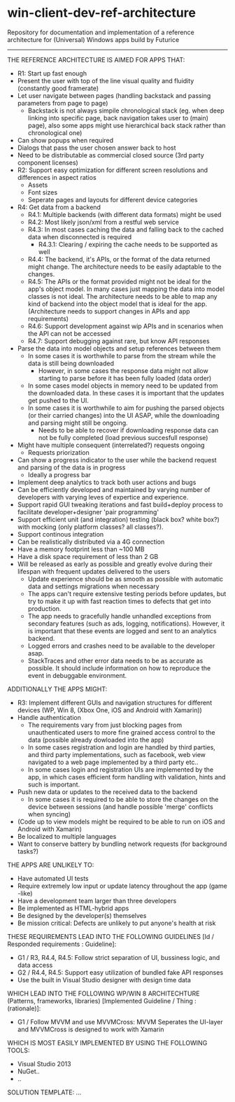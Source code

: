 win-client-dev-ref-architecture
===============================

Repository for documentation and implementation of a reference architecture for (Universal) Windows apps build by Futurice

-----------------------------

THE REFERENCE ARCHITECTURE IS AIMED FOR APPS THAT:
- R1: Start up fast enough
- Present the user with top of the line visual quality and fluidity (constantly good framerate)
- Let user navigate between pages (handling backstack and passing parameters from page to page)
  - Backstack is not always simpile chronological stack (eg. when deep linking into specific page, back navigation takes user to (main) page), also some apps might use hierarchical back stack rather than chronological one)
- Can show popups when required
- Dialogs that pass the user chosen answer back to host
- Need to be distributable as commercial closed source (3rd party component licenses)
- R2: Support easy optimization for different screen resolutions and differences in aspect ratios
  - Assets
  - Font sizes
  - Seperate pages and layouts for different device categories
- R4: Get data from a backend
  - R4.1: Multiple backends (with different data formats) might be used
  - R4.2: Most likely json/xml from a restful web service
  - R4.3: In most cases caching the data and falling back to the cached data when disconnected is required
    - R4.3.1: Clearing / expiring the cache needs to be supported as well
  - R4.4: The backend, it's APIs, or the format of the data returned might change. The architecture needs to be easily adaptable to the changes.
  - R4.5: The APIs or the format provided might not be ideal for the app's object model. In many cases just mapping the data into model classes is not ideal. The architecture needs to be able to map any kind of backend into the object model that is ideal for the app. (Architecture needs to support changes in APIs and app requirements)
  - R4.6: Support development against wip APIs and in scenarios when the API can not be accessed
  - R4.7: Support debugging against rare, but know API responses
- Parse the data into model objects and setup references between them
  - In some cases it is worthwhile to parse from the stream while the data is still being downloaded
    - However, in some cases the response data might not allow starting to parse before it has been fully loaded (data order)
  - In some cases model objects in memory need to be updated from the downloaded data. In these cases it is important that the updates get pushed to the UI.
  - In some cases it is worthwhile to aim for pushing the parsed objects (or their carried changes) into the UI ASAP, while the downloading and parsing might still be ongoing.
    - Needs to be able to recover if downloading response data can not be fully completed (load previous succesfull response)
- Might have multiple consequent (interrelated?) requests ongoing
  - Requests priorization
- Can show a progress indicator to the user while the backend request and parsing of the data is in progress
  - Ideally a progress bar
- Implement deep analytics to track both user actions and bugs
- Can be efficiently developed and maintained by varying number of developers with varying leves of expertice and experience.
- Support rapid GUI tweaking iterations and fast build+deploy process to facilitate developer+designer 'pair programming'
- Support efficient unit (and integration) testing (black box? white box?) with mocking (only platform classes? all classes?).
- Support continous integration
- Can be realistically distributed via a 4G connection
- Have a memory footprint less than ~100 MB
- Have a disk space requirement of less than 2 GB
- Will be released as early as possible and greatly evolve during their lifespan with frequent updates delivered to the users
  - Update experience should be as smooth as possible with automatic data and settings migrations when necessary
  - The apps can't require extensive testing periods before updates, but try to make it up with fast reaction times to defects that get into production.
  -   The app needs to gracefully handle unhandled exceptions from secondary features (such as ads, logging, notifications). However, it is important that these events are logged and sent to an analytics backend.
  -   Logged errors and crashes need to be available to the developer asap.
  -   StackTraces and other error data needs to be as accurate as possible. It should include information on how to reproduce the event in debuggable environment.

ADDITIONALLY THE APPS MIGHT:  
- R3: Implement different GUIs and navigation structures for different devices (WP, Win 8, (Xbox One, iOS and Android with Xamarin))
- Handle authentication
  - The requirements vary from just blocking pages from unauthenticated users to more fine grained access control to the data (possible already dowloaded into the app)
  - In some cases registration and login are handled by third parties, and third party implementations, such as facebook, web view navigated to a web page implemented by a third party etc..
  - In some cases login and registration UIs are implemented by the app, in which cases efficient form handling with validation, hints and such is important.
- Push new data or updates to the received data to the backend
  - In some cases it is required to be able to store the changes on the device between sessions (and handle possible 'merge' conflicts when syncing)
- (Code up to view models might be required to be able to run on iOS and Android with Xamarin)
- Be localized to multiple languages
- Want to conserve battery by bundling network requests (for background tasks?)

THE APPS ARE UNLIKELY TO:
- Have automated UI tests
- Require extremely low input or update latency throughout the app (game -like)
- Have a development team larger than three developers
- Be implemented as HTML-hybrid apps
- Be designed by the developer(s) themselves
- Be mission critical: Defects are unlikely to put anyone's health at risk

THESE REQUIREMENTS LEAD INTO THE FOLLOWING GUIDELINES [Id / Responded requirements : Guideline]:
- G1 / R3, R4.4, R4.5: Follow strict separation of UI, bussiness logic, and data access
- G2 / R4.4, R4.5: Support easy utilization of bundled fake API responses
- Use the built in Visual Studio designer with design time data

WHICH LEAD INTO THE FOLLOWING WP/WIN 8 ARCHITECHTURE (Patterns, frameworks, libraries) [Implemented Guideline / Thing : (rationale)]:
- G1 / Follow MVVM and use MVVMCross: MVVM Seperates the UI-layer and MVVMCross is designed to work with Xamarin

WHICH IS MOST EASILY IMPLEMENTED BY USING THE FOLLOWING TOOLS:
- Visual Studio 2013
- NuGet..
- ..

SOLUTION TEMPLATE: ...
